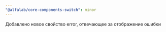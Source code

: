 ```yaml
---
"@alfalab/core-components-switch": minor
---
```


Добавлено новое свойство error, отвечающее за отображение ошибки
